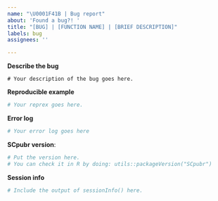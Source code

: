 ```yaml
---
name: "\U0001F41B | Bug report"
about: 'Found a bug?! '
title: "[BUG] | [FUNCTION NAME] | [BRIEF DESCRIPTION]"
labels: bug
assignees: ''

---
```


<!-- PLEASE REPLACE THE CONTENT OF THE CODE PLACEHOLDERS WITH THE RELEVANT INFORMATION-->


**Describe the bug**
<!-- How did you encounter this bug? Please be as precise and complete as possible -->

```
# Your description of the bug goes here.
```


**Reproducible example**
<!-- Include a the code that triggers the error. Do not just put the line of code that triggers it. Please include as much context as possible. 

If you are unsure on how to do it, please check: https://www.r-bloggers.com/2020/10/how-to-make-a-reprex/ -->

```r
# Your reprex goes here.
```


**Error log**
<!-- Please, also include the full error log that you get.-->

```r
# Your error log goes here
```


**SCpubr version**: 
<!-- Which version of SCpubr are you using? Is it a dev version? -->

```r
# Put the version here.
# You can check it in R by doing: utils::packageVersion("SCpubr")
```


**Session info**
<!-- Please, also include the full output of sessionInfo().-->

```r
# Include the output of sessionInfo() here.
```
